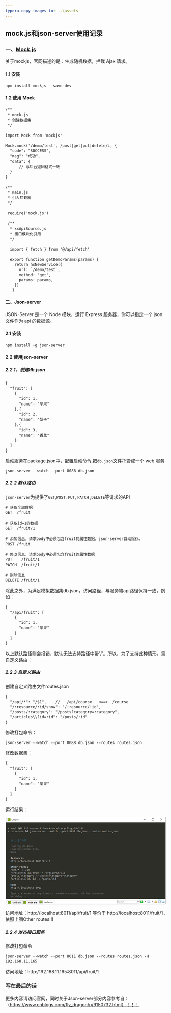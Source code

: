 ```yaml
---
typora-copy-images-to: ..\assets
---
```


## mock.js和json-server使用记录

### 一、[Mock.js](http://mockjs.com/)

关于mockjs，官网描述的是：生成随机数据，拦截 Ajax 请求。

#### 1.1 安装

```
npm install mockjs --save-dev
```

#### 1.2 使用 Mock

```
/**
 * mock.js
 * 创建数据集
 */
 
import Mock from 'mockjs'

Mock.mock('/demo/test', /post|get|put|delete/i, {
  "code": "SUCCESS",
  "msg": "成功",
  "data": {
      // 与后台返回格式一致
  }
}

/**
 * main.js
 * 引入拦截器
 */ 
 
 require('mock.js')
 
 /**
  * xxApiSource.js
  * 接口模块化引用
  */
  
  import { fetch } from '@/api/fetch'
  
  export function getDemoParams(params) {
    return hsNewService({
      url: `/demo/test`,
      method: 'get',
      params: params,
    })
   }

```

#### 二、Json-server

JSON-Server 是一个 Node 模块，运行 Express 服务器，你可以指定一个 json 文件作为 api 的数据源。

#### 2.1  安装

```
npm install -g json-server
```

#### 2.2  使用json-server

##### 2.2.1、创建db.json

```
{
  "fruit": [
    {
      "id": 1,
      "name": "苹果"
    },{
      "id": 2,
      "name": "梨子"
    },{
      "id": 3,
      "name": "香蕉"
    }
  ]
}
```

启动服务在package.json中，配置启动命令,把`db.json`文件托管成一个 web 服务

```
json-server --watch --port 8088 db.json
```

##### 2.2.2  默认路由

`json-server`为提供了`GET`,`POST`, `PUT`, `PATCH` ,`DELETE`等请求的API

```
# 获取全部数据
GET  /fruit

# 获取id=1的数据
GET  /fruit/1

# 添加信息，请求body中必须包含fruit的属性数据，json-server自动保存。
POST /fruit

# 修改信息，请求body中必须包含fruit的属性数据
PUT    /fruit/1
PATCH  /fruit/1

# 删除信息
DELETE /fruit/1
```

除此之外，为满足模拟数据集db.json，访问路径，与服务端api路径保持一致，例如：

```
{
  "/api/fruit": [
    {
      "id": 1,
      "name": "苹果"
    }
  ]
}
```

以上默认路径则会报错，默认无法支持路径中带'/'。所以，为了支持此种情形，需自定义路由：

##### 2.2.3 自定义路由

创建自定义路由文件routes.json

```
{
  "/api/*": "/$1",    //   /api/course   <==>  /course
  "/:resource/:id/show": "/:resource/:id",
  "/posts/:category": "/posts?category=:category",
  "/articles\\?id=:id": "/posts/:id"
}
```

修改打包命令：

```
json-server --watch --port 8088 db.json --routes routes.json
```

修改数据集：

```
{
  "fruit": [
    {
      "id": 1,
      "name": "苹果"
    }
  ]
}
```

运行结果：

![result](..\assets\result.png)

访问地址：http://localhost:8011/api/fruit/1 等价于 http://localhost:8011/fruit/1 .依照上图Other routes!!!

##### 2.2.4 发布接口服务

修改打包命令

```
json-server --watch --port 8011 db.json --routes routes.json -H 192.168.11.165
```

访问地址：http:/192.168.11.165:8011/api/fruit/1 

### 写在最后的话

更多内容请访问官网，同时关于Json-server部分内容参考自：（https://www.cnblogs.com/fly_dragon/p/9150732.html）！！！